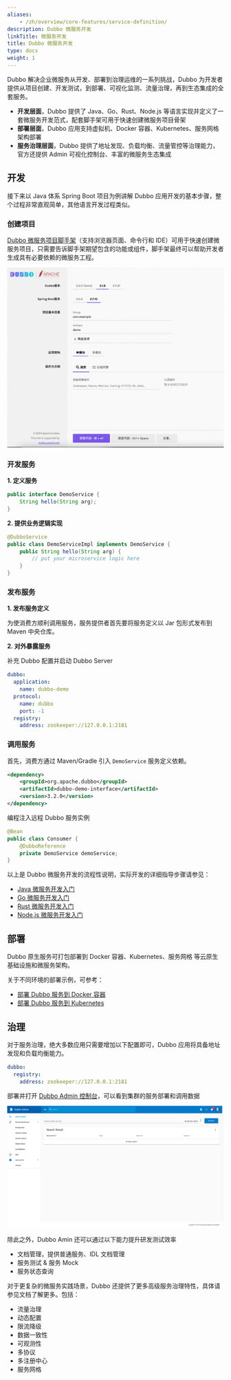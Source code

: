 ```yaml
---
aliases:
    - /zh/overview/core-features/service-definition/
description: Dubbo 微服务开发
linkTitle: 微服务开发
title: Dubbo 微服务开发
type: docs
weight: 1
---
```



Dubbo 解决企业微服务从开发、部署到治理运维的一系列挑战，Dubbo 为开发者提供从项目创建、开发测试，到部署、可视化监测、流量治理，再到生态集成的全套服务。
* **开发层面**，Dubbo 提供了 Java、Go、Rust、Node.js 等语言实现并定义了一套微服务开发范式，配套脚手架可用于快速创建微服务项目骨架
* **部署层面**，Dubbo 应用支持虚拟机、Docker 容器、Kubernetes、服务网格架构部署
* **服务治理层面**，Dubbo 提供了地址发现、负载均衡、流量管控等治理能力，官方还提供 Admin 可视化控制台、丰富的微服务生态集成

## 开发

接下来以 Java 体系 Spring Boot 项目为例讲解 Dubbo 应用开发的基本步骤，整个过程非常直观简单，其他语言开发过程类似。

### 创建项目
[Dubbo 微服务项目脚手架](/)（支持浏览器页面、命令行和 IDE）可用于快速创建微服务项目，只需要告诉脚手架期望包含的功能或组件，脚手架最终可以帮助开发者生成具有必要依赖的微服务工程。

![脚手架示例图](/imgs/v3/advantages/initializer.png)

### 开发服务

**1. 定义服务**

```java
public interface DemoService {
    String hello(String arg);
}
```

**2. 提供业务逻辑实现**

```java
@DubboService
public class DemoServiceImpl implements DemoService {
    public String hello(String arg) {
        // put your microservice logic here
    }
}
```

### 发布服务
**1. 发布服务定义**

为使消费方顺利调用服务，服务提供者首先要将服务定义以 Jar 包形式发布到 Maven 中央仓库。

**2. 对外暴露服务**

补充 Dubbo 配置并启动 Dubbo Server

```yaml
dubbo:
  application:
    name: dubbo-demo
  protocol:
    name: dubbo
    port: -1
  registry:
    address: zookeeper://127.0.0.1:2181
```

### 调用服务

首先，消费方通过 Maven/Gradle 引入 `DemoService` 服务定义依赖。

```xml
<dependency>
    <groupId>org.apache.dubbo</groupId>
    <artifactId>dubbo-demo-interface</artifactId>
    <version>3.2.0</version>
</dependency>
```

编程注入远程 Dubbo 服务实例

```java
@Bean
public class Consumer {
    @DubboReference
    private DemoService demoService;
}
```

以上是 Dubbo 微服务开发的流程性说明，实际开发的详细指导步骤请参见：
* [Java 微服务开发入门](../../quickstart/java)
* [Go 微服务开发入门](../../quickstart/go)
* [Rust 微服务开发入门](../../quickstart/rust)
* [Node.js 微服务开发入门](https://github.com/apache/dubbo-js)

## 部署
Dubbo 原生服务可打包部署到 Docker 容器、Kubernetes、服务网格 等云原生基础设施和微服务架构。

关于不同环境的部署示例，可参考：
* [部署 Dubbo 服务到 Docker 容器](../../tasks/deploy/deploy-on-docker)
* [部署 Dubbo 服务到 Kubernetes](../../tasks/deploy/deploy-on-k8s-containerd)

## 治理
对于服务治理，绝大多数应用只需要增加以下配置即可，Dubbo 应用将具备地址发现和负载均衡能力。

```yaml
dubbo:
  registry:
    address: zookeeper://127.0.0.1:2181
```

部署并打开 [Dubbo Admin 控制台](../../tasks/deploy)，可以看到集群的服务部署和调用数据

![Admin](/imgs/v3/what/admin.png)

除此之外，Dubbo Amin 还可以通过以下能力提升研发测试效率
* 文档管理，提供普通服务、IDL 文档管理
* 服务测试 & 服务 Mock
* 服务状态查询

对于更复杂的微服务实践场景，Dubbo 还提供了更多高级服务治理特性，具体请参见文档了解更多。包括：
* 流量治理
* 动态配置
* 限流降级
* 数据一致性
* 可观测性
* 多协议
* 多注册中心
* 服务网格